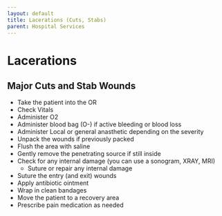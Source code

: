 ```yaml
---
layout: default
title: Lacerations (Cuts, Stabs)
parent: Hospital Services
---
```

# Lacerations

## Major Cuts and Stab Wounds

- Take the patient into the OR
- Check Vitals
- Administer O2
- Administer blood bag (O-) if active bleeding or blood loss
- Administer Local or general anasthetic depending on the severity
- Unpack the wounds if previously packed
- Flush the area with saline
- Gently remove the penetrating source if still inside
- Check for any internal damage (you can use a sonogram, XRAY, MRI)
  - Suture or repair any internal damage
- Suture the entry (and exit) wounds
- Apply antibiotic ointment
- Wrap in clean bandages
- Move the patient to a recovery area
- Prescribe pain medication as needed
